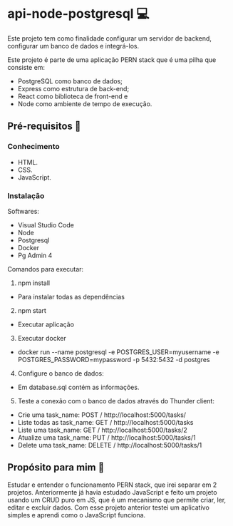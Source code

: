 # api-node-postgresql 💻
Este projeto tem como finalidade configurar um servidor de backend, configurar um banco de dados e integrá-los.

Este projeto é parte de uma aplicação PERN stack que é uma pilha que consiste em:
- PostgreSQL como banco de dados;
- Express como estrutura de back-end;
- React como biblioteca de front-end e
- Node como ambiente de tempo de execução. 

## Pré-requisitos 🚀

### Conhecimento 
- HTML.
- CSS.
- JavaScript.

### Instalação
Softwares:
- Visual Studio Code
- Node
- Postgresql
- Docker
- Pg Admin 4

Comandos para executar:

1. npm install
  - Para instalar todas as dependências

2. npm start
  - Executar aplicação

3. Executar docker
  - docker run --name postgresql -e POSTGRES_USER=myusername -e POSTGRES_PASSWORD=mypassword -p 5432:5432 -d postgres

4. Configure o banco de dados:
  - Em database.sql contém as informações.

5. Teste a conexão com o banco de dados através do Thunder client:
  - Crie uma task_name: POST / http://localhost:5000/tasks/
  - Liste todas as task_name: GET / http://localhost:5000/tasks
  - Liste uma task_name: GET / http://localhost:5000/tasks/2
  - Atualize uma task_name: PUT / http://localhost:5000/tasks/1
  - Delete uma task_name: DELETE / http://localhost:5000/tasks/1

## Propósito para mim 🎯
Estudar e entender o funcionamento PERN stack, que irei separar em 2 projetos.
Anteriormente já havia estudado JavaScript e feito um projeto usando um CRUD puro em JS, que é um mecanismo que permite criar, ler, editar e excluir dados.
Com esse projeto anterior testei um aplicativo simples e aprendi como o JavaScript funciona.
